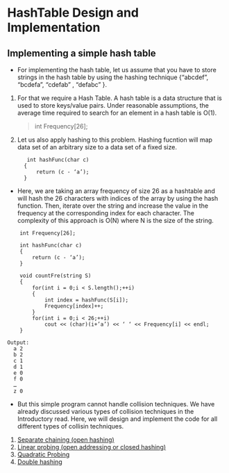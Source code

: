 # HashTable Design and Implementation

## Implementing a simple hash table

- For implementing the hash table, let us assume that you have to store strings in the hash table by using the hashing technique {“abcdef”, “bcdefa”, “cdefab” , “defabc” }.

1. For that we require a Hash Table. A hash table is a data structure that is used to store keys/value pairs. Under reasonable assumptions, the average time required to search for an element in a hash table is O(1).
    > int Frequency[26];

2. Let us also apply hashing to this problem. Hashing fucntion will map data set of an arbitrary size to a data set of a fixed size.
    ```
       int hashFunc(char c)
      {
          return (c - ‘a’);
      }
    ```
    
- Here, we are taking an array frequency of size 26 as a hashtable and will hash the 26 characters with indices of the array by using the hash function. 
  Then, iterate over the string and increase the value in the frequency at the corresponding index for each character. 
  The complexity of this approach is O(N) where N is the size of the string.

```
    int Frequency[26];

    int hashFunc(char c)
    {
        return (c - ‘a’);
    }

    void countFre(string S)
    {
        for(int i = 0;i < S.length();++i)
        {
            int index = hashFunc(S[i]);
            Frequency[index]++;
        }
        for(int i = 0;i < 26;++i)
            cout << (char)(i+’a’) << ‘ ‘ << Frequency[i] << endl;
    }
```

```
Output: 
  a 2
  b 2
  c 1
  d 1
  e 0
  f 0
  …
  z 0
````


- But this simple program cannot handle collision techniques. We have already discussed various types of collision techniques in the Introductory read. Here, we will design and implement the code for all different types of collisin techniques.

1. [Separate chaining (open hashing)](https://github.com/tabassum-khan/Data-Structures-and-Algorithms/blob/master/hashing/separate_chaining.md)
2. [Linear probing (open addressing or closed hashing)](https://github.com/tabassum-khan/Data-Structures-and-Algorithms/blob/master/hashing/linear_probing.md)
3. [Quadratic Probing](https://github.com/tabassum-khan/Data-Structures-and-Algorithms/blob/master/hashing/quadratic_probing.md)
4. [Double hashing](https://github.com/tabassum-khan/Data-Structures-and-Algorithms/blob/master/hashing/double_hashing.md)
